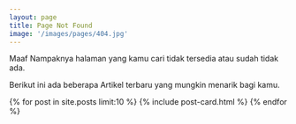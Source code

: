 ```yaml
---
layout: page
title: Page Not Found
image: '/images/pages/404.jpg'
---
```


Maaf Nampaknya halaman yang kamu cari tidak tersedia atau sudah tidak ada.

Berikut ini ada beberapa Artikel terbaru yang mungkin menarik bagi kamu.

<div class='o-grid js-grid'>
    {% for post in site.posts limit:10 %}
      {% include post-card.html %}
    {% endfor %}
</div>
